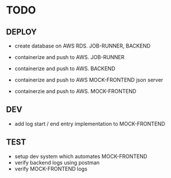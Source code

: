 # TODO
## DEPLOY
- create database on AWS RDS. JOB-RUNNER, BACKEND

- containerize and push to AWS. JOB-RUNNER
- containerize and push to AWS. BACKEND
- containerize and push to AWS MOCK-FRONTEND json server
- containerzie and push to AWS. MOCK-FRONTEND

## DEV
- add log start / end entry implementation to MOCK-FRONTEND

## TEST
- setup dev system which automates MOCK-FRONTEND
- verify backend logs using postman
- verify MOCK-FRONTEND logs
